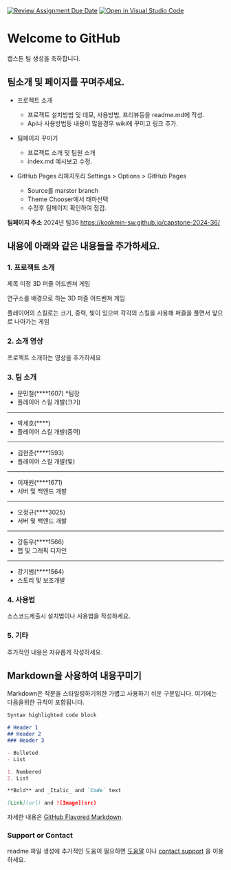 [![Review Assignment Due Date](https://classroom.github.com/assets/deadline-readme-button-22041afd0340ce965d47ae6ef1cefeee28c7c493a6346c4f15d667ab976d596c.svg)](https://classroom.github.com/a/omXkVCQu)
[![Open in Visual Studio Code](https://classroom.github.com/assets/open-in-vscode-2e0aaae1b6195c2367325f4f02e2d04e9abb55f0b24a779b69b11b9e10269abc.svg)](https://classroom.github.com/online_ide?assignment_repo_id=13961782&assignment_repo_type=AssignmentRepo)
# Welcome to GitHub

캡스톤 팀 생성을 축하합니다.

## 팀소개 및 페이지를 꾸며주세요.

- 프로젝트 소개
  - 프로젝트 설치방법 및 데모, 사용방법, 프리뷰등을 readme.md에 작성.
  - Api나 사용방법등 내용이 많을경우 wiki에 꾸미고 링크 추가.

- 팀페이지 꾸미기
  - 프로젝트 소개 및 팀원 소개
  - index.md 예시보고 수정.

- GitHub Pages 리파지토리 Settings > Options > GitHub Pages 
  - Source를 marster branch
  - Theme Chooser에서 태마선택
  - 수정후 팀페이지 확인하여 점검.

**팀페이지 주소** 2024년 팀36  https://kookmin-sw.github.io/capstone-2024-36/


## 내용에 아래와 같은 내용들을 추가하세요.

### 1. 프로잭트 소개

제목 미정
3D 퍼즐 어드벤쳐 게임

연구소를 배경으로 하는 3D 퍼즐 어드벤쳐 게임

플레이어의 스킬로는 크기, 중력, 빛이 있으며 각각의 스킬을 사용해
퍼즐을 풀면서 앞으로 나아가는 게임

### 2. 소개 영상

프로젝트 소개하는 영상을 추가하세요

### 3. 팀 소개

- 문민철(****1607) *팀장
- 플레이어 스킬 개발(크기)
------
- 박세호(****)
- 플레이어 스킬 개발(중력)
------
- 김현준(****1593)
- 플레이어 스킬 개발(빛)
------
- 이재원(****1671)
- 서버 및 백엔드 개발
------
- 오정규(****3025)
- 서버 및 백엔드 개발
------
- 강동우(****1566)
- 맵 및 그래픽 디자인
------
- 강기범(****1564)
- 스토리 및 보조개발
### 4. 사용법

소스코드제출시 설치법이나 사용법을 작성하세요.

### 5. 기타

추가적인 내용은 자유롭게 작성하세요.


## Markdown을 사용하여 내용꾸미기

Markdown은 작문을 스타일링하기위한 가볍고 사용하기 쉬운 구문입니다. 여기에는 다음을위한 규칙이 포함됩니다.

```markdown
Syntax highlighted code block

# Header 1
## Header 2
### Header 3

- Bulleted
- List

1. Numbered
2. List

**Bold** and _Italic_ and `Code` text

[Link](url) and ![Image](src)
```

자세한 내용은 [GitHub Flavored Markdown](https://guides.github.com/features/mastering-markdown/).

### Support or Contact

readme 파일 생성에 추가적인 도움이 필요하면 [도움말](https://help.github.com/articles/about-readmes/) 이나 [contact support](https://github.com/contact) 을 이용하세요.
